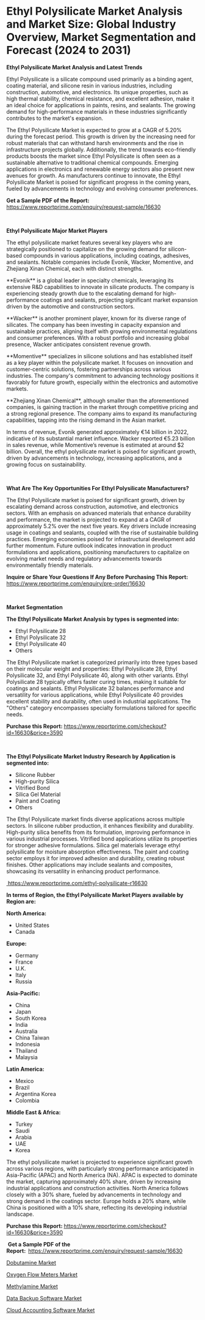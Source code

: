 <p><h1>Ethyl Polysilicate Market Analysis and Market Size: Global Industry Overview, Market Segmentation and Forecast (2024 to 2031)</h1></p><p><strong>Ethyl Polysilicate Market Analysis and Latest Trends</strong></p>
<p><p>Ethyl Polysilicate is a silicate compound used primarily as a binding agent, coating material, and silicone resin in various industries, including construction, automotive, and electronics. Its unique properties, such as high thermal stability, chemical resistance, and excellent adhesion, make it an ideal choice for applications in paints, resins, and sealants. The growing demand for high-performance materials in these industries significantly contributes to the market's expansion.</p><p>The Ethyl Polysilicate Market is expected to grow at a CAGR of 5.20% during the forecast period. This growth is driven by the increasing need for robust materials that can withstand harsh environments and the rise in infrastructure projects globally. Additionally, the trend towards eco-friendly products boosts the market since Ethyl Polysilicate is often seen as a sustainable alternative to traditional chemical compounds. Emerging applications in electronics and renewable energy sectors also present new avenues for growth. As manufacturers continue to innovate, the Ethyl Polysilicate Market is poised for significant progress in the coming years, fueled by advancements in technology and evolving consumer preferences.</p></p>
<p><strong>Get a Sample PDF of the Report:&nbsp;</strong> <a href="https://www.reportprime.com/enquiry/request-sample/16630?utm_campaign=1123&utm_medium=2&utm_source=Github&utm_content=ia&utm_term=23112024&utm_id=ethyl-polysilicate">https://www.reportprime.com/enquiry/request-sample/16630</a></p>
<p>&nbsp;</p>
<p><strong>Ethyl Polysilicate Major Market Players</strong></p>
<p><p>The ethyl polysilicate market features several key players who are strategically positioned to capitalize on the growing demand for silicon-based compounds in various applications, including coatings, adhesives, and sealants. Notable companies include Evonik, Wacker, Momentive, and Zhejiang Xinan Chemical, each with distinct strengths.</p><p>**Evonik** is a global leader in specialty chemicals, leveraging its extensive R&D capabilities to innovate in silicate products. The company is experiencing steady growth due to the escalating demand for high-performance coatings and sealants, projecting significant market expansion driven by the automotive and construction sectors.</p><p>**Wacker** is another prominent player, known for its diverse range of silicates. The company has been investing in capacity expansion and sustainable practices, aligning itself with growing environmental regulations and consumer preferences. With a robust portfolio and increasing global presence, Wacker anticipates consistent revenue growth.</p><p>**Momentive** specializes in silicone solutions and has established itself as a key player within the polysilicate market. It focuses on innovation and customer-centric solutions, fostering partnerships across various industries. The company's commitment to advancing technology positions it favorably for future growth, especially within the electronics and automotive markets.</p><p>**Zhejiang Xinan Chemical**, although smaller than the aforementioned companies, is gaining traction in the market through competitive pricing and a strong regional presence. The company aims to expand its manufacturing capabilities, tapping into the rising demand in the Asian market.</p><p>In terms of revenue, Evonik generated approximately €14 billion in 2022, indicative of its substantial market influence. Wacker reported €5.23 billion in sales revenue, while Momentive’s revenue is estimated at around $2 billion. Overall, the ethyl polysilicate market is poised for significant growth, driven by advancements in technology, increasing applications, and a growing focus on sustainability.</p></p>
<p>&nbsp;</p>
<p><strong>What Are The Key Opportunities For Ethyl Polysilicate Manufacturers?</strong></p>
<p><p>The Ethyl Polysilicate market is poised for significant growth, driven by escalating demand across construction, automotive, and electronics sectors. With an emphasis on advanced materials that enhance durability and performance, the market is projected to expand at a CAGR of approximately 5.2% over the next five years. Key drivers include increasing usage in coatings and sealants, coupled with the rise of sustainable building practices. Emerging economies poised for infrastructural development add further momentum. Future outlook indicates innovation in product formulations and applications, positioning manufacturers to capitalize on evolving market needs and regulatory advancements towards environmentally friendly materials.</p></p>
<p><strong>Inquire or Share Your Questions If Any Before Purchasing This Report:</strong> <a href="https://www.reportprime.com/enquiry/pre-order/16630?utm_campaign=1123&utm_medium=2&utm_source=Github&utm_content=ia&utm_term=23112024&utm_id=ethyl-polysilicate">https://www.reportprime.com/enquiry/pre-order/16630</a></p>
<p>&nbsp;</p>
<p><strong>Market Segmentation</strong></p>
<p><strong>The Ethyl Polysilicate Market Analysis by types is segmented into:</strong></p>
<p><ul><li>Ethyl Polysilicate 28</li><li>Ethyl Polysilicate 32</li><li>Ethyl Polysilicate 40</li><li>Others</li></ul></p>
<p><p>The Ethyl Polysilicate market is categorized primarily into three types based on their molecular weight and properties: Ethyl Polysilicate 28, Ethyl Polysilicate 32, and Ethyl Polysilicate 40, along with other variants. Ethyl Polysilicate 28 typically offers faster curing times, making it suitable for coatings and sealants. Ethyl Polysilicate 32 balances performance and versatility for various applications, while Ethyl Polysilicate 40 provides excellent stability and durability, often used in industrial applications. The "Others" category encompasses specialty formulations tailored for specific needs.</p></p>
<p><strong>Purchase this Report:&nbsp;</strong><a href="https://www.reportprime.com/checkout?id=16630&price=3590&utm_campaign=1123&utm_medium=2&utm_source=Github&utm_content=ia&utm_term=23112024&utm_id=ethyl-polysilicate">https://www.reportprime.com/checkout?id=16630&price=3590</a></p>
<p>&nbsp;</p>
<p><strong>The Ethyl Polysilicate Market Industry Research by Application is segmented into:</strong></p>
<p><ul><li>Silicone Rubber</li><li>High-purity Silica</li><li>Vitrified Bond</li><li>Silica Gel Material</li><li>Paint and Coating</li><li>Others</li></ul></p>
<p><p>The Ethyl Polysilicate market finds diverse applications across multiple sectors. In silicone rubber production, it enhances flexibility and durability. High-purity silica benefits from its formulation, improving performance in various industrial processes. Vitrified bond applications utilize its properties for stronger adhesive formulations. Silica gel materials leverage ethyl polysilicate for moisture absorption effectiveness. The paint and coating sector employs it for improved adhesion and durability, creating robust finishes. Other applications may include sealants and composites, showcasing its versatility in enhancing product performance.</p></p>
<p><a href="https://www.reportprime.com/ethyl-polysilicate-r16630?utm_campaign=1123&utm_medium=2&utm_source=Github&utm_content=ia&utm_term=23112024&utm_id=ethyl-polysilicate">&nbsp;https://www.reportprime.com/ethyl-polysilicate-r16630</a></p>
<p><strong>In terms of Region, the Ethyl Polysilicate Market Players available by Region are:</strong></p>
<p>
    <p> <strong> North America: </strong>
        <ul>
            <li>United States</li>
            <li>Canada</li>
        </ul>
        </p> 
    <p> <strong> Europe: </strong>
        <ul>
            <li>Germany</li>
            <li>France</li>
            <li>U.K.</li>
            <li>Italy</li>
            <li>Russia</li>
        </ul>
        </p> 
    <p> <strong> Asia-Pacific: </strong>
        <ul>
            <li>China</li>
            <li>Japan</li>
            <li>South Korea</li>
            <li>India</li>
            <li>Australia</li>
            <li>China Taiwan</li>
            <li>Indonesia</li>
            <li>Thailand</li>
            <li>Malaysia</li>
        </ul>
        </p> 
    <p> <strong> Latin America: </strong>
        <ul>
            <li>Mexico</li>
            <li>Brazil</li>
            <li>Argentina Korea</li>
            <li>Colombia</li>
        </ul>
        </p> 
    <p> <strong> Middle East & Africa: </strong>
        <ul>
            <li>Turkey</li>
            <li>Saudi</li>
            <li>Arabia</li>
            <li>UAE</li>
            <li>Korea</li>
        </ul>
    </p>
    </p>
<p><p>The ethyl polysilicate market is projected to experience significant growth across various regions, with particularly strong performance anticipated in Asia-Pacific (APAC) and North America (NA). APAC is expected to dominate the market, capturing approximately 40% share, driven by increasing industrial applications and construction activities. North America follows closely with a 30% share, fueled by advancements in technology and strong demand in the coatings sector. Europe holds a 20% share, while China is positioned with a 10% share, reflecting its developing industrial landscape.</p></p>
<p><strong>Purchase this Report: </strong><a href="https://www.reportprime.com/checkout?id=16630&price=3590&utm_campaign=1123&utm_medium=2&utm_source=Github&utm_content=ia&utm_term=23112024&utm_id=ethyl-polysilicate">https://www.reportprime.com/checkout?id=16630&price=3590</a></p>
<p>&nbsp;<strong>Get a Sample PDF of the Report:&nbsp;&nbsp;</strong><a href="https://www.reportprime.com/enquiry/request-sample/16630?utm_campaign=1123&utm_medium=2&utm_source=Github&utm_content=ia&utm_term=23112024&utm_id=ethyl-polysilicate">https://www.reportprime.com/enquiry/request-sample/16630</a></p>
<p><strong></strong></p>
<p><p><a href="https://www.linkedin.com/pulse/market-dynamics-future-trends-global-dobutamine-sector-forecasted-5eqgf?utm_campaign=1123&utm_medium=2&utm_source=Github&utm_content=ia&utm_term=23112024&utm_id=ethyl-polysilicate">Dobutamine Market</a></p><p><a href="https://www.linkedin.com/pulse/north-americas-oxygen-flow-meters-market-size-share-trends-niy9e?utm_campaign=1123&utm_medium=2&utm_source=Github&utm_content=ia&utm_term=23112024&utm_id=ethyl-polysilicate">Oxygen Flow Meters Market</a></p><p><a href="https://github.com/thorntocarlota7676/Market-Research-Report-List-1/blob/main/methylamine-market.md?utm_campaign=1123&utm_medium=2&utm_source=Github&utm_content=ia&utm_term=23112024&utm_id=ethyl-polysilicate">Methylamine Market</a></p><p><a href="https://issuu.com/reportprime-2/docs/data-backup-software-market-size-20_7d9566faae635f?utm_campaign=1123&utm_medium=2&utm_source=Github&utm_content=ia&utm_term=23112024&utm_id=ethyl-polysilicate">Data Backup Software Market</a></p><p><a href="https://issuu.com/reportprime-2/docs/cloud-accounting-software-market-si_34c0c8de2ee951?utm_campaign=1123&utm_medium=2&utm_source=Github&utm_content=ia&utm_term=23112024&utm_id=ethyl-polysilicate">Cloud Accounting Software Market</a></p></p>